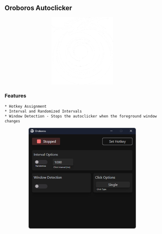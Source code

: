 ## Oroboros Autoclicker

<p align="center">
  <img src="https://github.com/NotAud/Oroboros/blob/master/src-tauri/icons/oroboros.png?raw=true" alt="Oroboros Logo Image" width="200" />
</p>

### Features

    * Hotkey Assignment
    * Interval and Randomized Intervals
    * Window Detection - Stops the autoclicker when the foreground window changes

<p align="center">
  <img src="app-preview.png" width="350" alt="preview image">
</p>
